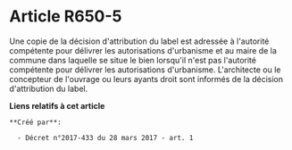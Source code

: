 # Article R650-5

Une copie de la décision d'attribution du label est adressée à l'autorité compétente pour délivrer les autorisations
d'urbanisme et au maire de la commune dans laquelle se situe le bien lorsqu'il n'est pas l'autorité compétente pour délivrer
les autorisations d'urbanisme. L'architecte ou le concepteur de l'ouvrage ou leurs ayants droit sont informés de la décision
d'attribution du label.

**Liens relatifs à cet article**

	**Créé par**:

	  - Décret n°2017-433 du 28 mars 2017 - art. 1
